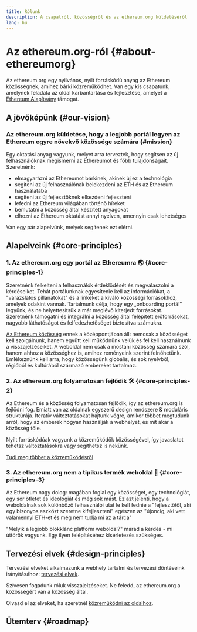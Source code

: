 ```yaml
---
title: Rólunk
description: A csapatról, közösségről és az ethereum.org küldetéséről
lang: hu
---
```


# Az ethereum.org-ról {#about-ethereumorg}

Az ethereum.org egy nyilvános, nyílt forráskódú anyag az Ethereum közösségnek, amihez bárki közreműködhet. Van egy kis csapatunk, amelynek feladata az oldal karbantartása és fejlesztése, amelyet a [Ethereum Alapítvány](/foundation/) támogat.

## A jövőképünk {#our-vision}

### Az ethereum.org küldetése, hogy a legjobb portál legyen az Ethereum egyre növekvő közössége számára {#mission}

Egy oktatási anyag vagyunk, melyet arra terveztek, hogy segítsen az új felhasználóknak megismerni az Ethereumot és főbb tulajdonságait. Szeretnénk:

- elmagyarázni az Ethereumot bárkinek, akinek új ez a technológia
- segíteni az új felhasználónak belekezdeni az ETH és az Ethereum használatába
- segíteni az új fejlesztőknek elkezdeni fejleszteni
- lefedni az Ethereum világában történő híreket
- bemutatni a közösség által készített anyagokat
- elhozni az Ethereum oktatást annyi nyelven, amennyin csak lehetséges

Van egy pár alapelvünk, melyek segítenek ezt elérni.

## Alapelveink {#core-principles}

### 1. Az ethereum.org egy portál az Ethereumra 🌏 {#core-principles-1}

Szeretnénk felkelteni a felhasználók érdeklődését és megválaszolni a kérdéseiket. Tehát portálunknak egyesítenie kell az információkat, a "varázslatos pillanatokat" és a linkeket a kiváló közösségi forrásokhoz, amelyek odakint vannak. Tartalmunk célja, hogy egy „onboarding portál” legyünk, és ne helyettesítsük a már meglévő kiterjedt forrásokat. Szeretnénk támogatni és integrálni a közösség által felépített erőforrásokat, nagyobb láthatóságot és felfedezhetőséget biztosítva számukra.

[Az Ethereum közösség](/community/) ennek a középpontjában áll: nemcsak a közösséget kell szolgálnunk, hanem együtt kell működnünk velük és fel kell használnunk a visszajelzéseiket. A weboldal nem csak a mostani közösség számára szól, hanem ahhoz a közösséghez is, amihez reményeink szerint felnőhetünk. Emlékeznünk kell arra, hogy közösségünk globális, és sok nyelvből, régióból és kultúrából származó embereket tartalmaz.

### 2. Az ethereum.org folyamatosan fejlődik 🛠 {#core-principles-2}

Az Ethereum és a közösség folyamatosan fejlődik, így az ethereum.org is fejlődni fog. Emiatt van az oldalnak egyszerű design rendszere & moduláris struktúrája. Iteratív változtatásokat hajtunk végre, amikor többet megtudunk arról, hogy az emberek hogyan használják a webhelyet, és mit akar a közösség tőle.

Nyílt forráskódúak vagyunk a közreműködők közösségével, így javaslatot tehetsz változtatásokra vagy segíthetsz is nekünk.

[Tudj meg többet a közreműködésről](/hu/közreműködők/)

### 3. Az ethereum.org nem a tipikus termék weboldal 🦄 {#core-principles-3}

Az Ethereum nagy dolog: magában foglal egy közösséget, egy technológiát, egy sor ötletet és ideológiát és még sok mást. Ez azt jelenti, hogy a weboldalnak sok különböző felhasználói utat le kell fednie a "fejlesztőtől, aki egy bizonyos eszközt szeretne kifejleszteni" egészen az "újoncig, aki vett valamennyi ETH-et és még nem tudja mi az a tárca"

"Melyik a legjobb blokklánc platform weboldal?" marad a kérdés - mi úttörők vagyunk. Egy ilyen felépítéséhez kísérletezés szükséges.

## Tervezési elvek {#design-principles}

Tervezési elveket alkalmazunk a webhely tartalmi és tervezési döntéseink irányításához: [tervezési elvek](/contributing/design-principles/).

Szívesen fogadunk róluk visszajelzéseket. Ne feledd, az ethereum.org a közösségért van a közösség által.

Olvasd el az elveket, ha szeretnél [közreműködni az oldalhoz](/contributing/).

## Ütemterv {#roadmap}

<Roadmap />
